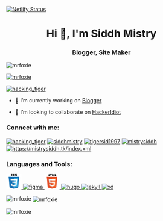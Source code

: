 [![Netlify Status](https://api.netlify.com/api/v1/badges/5b116972-923c-4ad3-a0fa-f42f8c2c9934/deploy-status)](https://app.netlify.com/sites/mistrysiddh/deploys)

<h1 align="center">Hi 👋, I'm Siddh Mistry</h1>
<h3 align="center">Blogger, Site Maker</h3>

<p align="left"> <img src="https://komarev.com/ghpvc/?username=mrfoxie&label=Profile%20views&color=0e75b6&style=flat" alt="mrfoxie" /> </p>

<p align="left"> <a href="https://github.com/ryo-ma/github-profile-trophy"><img src="https://github-profile-trophy.vercel.app/?username=mrfoxie" alt="mrfoxie" /></a> </p>

<p align="left"> <a href="https://twitter.com/hacking_tiger" target="blank"><img src="https://img.shields.io/twitter/follow/hacking_tiger?logo=twitter&style=for-the-badge" alt="hacking_tiger" /></a> </p>

- 🔭 I’m currently working on [Blogger](https://mistrysiddh.tk)

- 👯 I’m looking to collaborate on [HackerIdiot](https://hackeridiot.com)

<h3 align="left">Connect with me:</h3>
<p align="left">
<a href="https://twitter.com/hacking_tiger" target="blank"><img align="center" src="https://cdn.jsdelivr.net/npm/simple-icons@3.0.1/icons/twitter.svg" alt="hacking_tiger" height="30" width="40" /></a>
<a href="https://linkedin.com/in/siddhmistry" target="blank"><img align="center" src="https://cdn.jsdelivr.net/npm/simple-icons@3.0.1/icons/linkedin.svg" alt="siddhmistry" height="30" width="40" /></a>
<a href="https://fb.com/tigersid1997" target="blank"><img align="center" src="https://cdn.jsdelivr.net/npm/simple-icons@3.0.1/icons/facebook.svg" alt="tigersid1997" height="30" width="40" /></a>
<a href="https://instagram.com/mistrysiddh" target="blank"><img align="center" src="https://cdn.jsdelivr.net/npm/simple-icons@3.0.1/icons/instagram.svg" alt="mistrysiddh" height="30" width="40" /></a>
<a href="/https://mistrysiddh.tk/index.xml" target="blank"><img align="center" src="https://cdn.jsdelivr.net/npm/simple-icons@3.0.1/icons/rss.svg" alt="https://mistrysiddh.tk/index.xml" height="30" width="40" /></a>
</p>

<h3 align="left">Languages and Tools:</h3>
<p align="left"> <a href="https://www.w3schools.com/css/" target="_blank"> <img src="https://raw.githubusercontent.com/devicons/devicon/master/icons/css3/css3-original-wordmark.svg" alt="css3" width="40" height="40"/> </a> <a href="https://www.figma.com/" target="_blank"> <img src="https://www.vectorlogo.zone/logos/figma/figma-icon.svg" alt="figma" width="40" height="40"/> </a> <a href="https://www.w3.org/html/" target="_blank"> <img src="https://raw.githubusercontent.com/devicons/devicon/master/icons/html5/html5-original-wordmark.svg" alt="html5" width="40" height="40"/> </a> <a href="https://gohugo.io/" target="_blank"> <img src="https://api.iconify.design/logos-hugo.svg" alt="hugo" width="40" height="40"/> </a> <a href="https://jekyllrb.com/" target="_blank"> <img src="https://www.vectorlogo.zone/logos/jekyllrb/jekyllrb-icon.svg" alt="jekyll" width="40" height="40"/> </a> <a href="https://www.adobe.com/products/xd.html" target="_blank"> <img src="https://cdn.worldvectorlogo.com/logos/adobe-xd.svg" alt="xd" width="40" height="40"/> </a> </p>

<p><img align="left" src="https://github-readme-stats.vercel.app/api/top-langs?username=mrfoxie&show_icons=true&locale=en&layout=compact" alt="mrfoxie" /></p>

<p>&nbsp;<img align="center" src="https://github-readme-stats.vercel.app/api?username=mrfoxie&show_icons=true&locale=en" alt="mrfoxie" /></p>

<p><img align="center" src="https://github-readme-streak-stats.herokuapp.com/?user=mrfoxie&" alt="mrfoxie" /></p>
